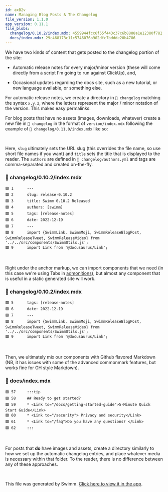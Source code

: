 ```yaml
---
id: axB2v
name: Managing Blog Posts & The Changelog
file_version: 1.1.0
app_version: 0.11.1
file_blobs:
  changelog/0.10.2/index.mdx: 4559944fcc6f55f443c37c6b8888a1e12380f782
  docs/index.mdx: 29c468173c11c5746076b902dfc7bddde20b4786
---
```


We have two kinds of content that gets posted to the changelog portion of the site:

*   Automatic release notes for every major/minor version (these will come directly from a script I'm going to run against ClickUp), and,
    
*   Occasional updates regarding the docs site, such as a new tutorial, or new language available, or something else.
    

For automatic release notes, we create a directory in `📄 changelog` matching the syntax `x.y.z`, where the letters represent the major / minor notation of the version. This makes easy permalinks.

For blog posts that have no assets (images, downloads, whatever) create a new file in `📄 changelog` in the format of `version/index.mdx` following the example of `📄 changelog/0.11.0/index.mdx` like so:

<br/>

Here, `slug`<swm-token data-swm-token=":changelog/0.10.2/index.mdx:2:0:0:`slug: release-0.10.2`"/> ultimately sets the URL slug (this overrides the file name, so use short file names if you want) and `title`<swm-token data-swm-token=":changelog/0.10.2/index.mdx:3:0:0:`title: Swimm 0.10.2 Released`"/> sets the title that is displayed to the reader. The `authors`<swm-token data-swm-token=":changelog/0.10.2/index.mdx:4:0:0:`authors: [swimm] `"/> are defined in `📄 changelog/authors.yml` and tags are comma-separated and created on-the-fly.
<!-- NOTE-swimm-snippet: the lines below link your snippet to Swimm -->
### 📄 changelog/0.10.2/index.mdx
```mdx
🟩 1      ---
🟩 2      slug: release-0.10.2
🟩 3      title: Swimm 0.10.2 Released
🟩 4      authors: [swimm] 
🟩 5      tags: [release-notes]
🟩 6      date: 2022-12-19
🟩 7      ---
🟩 8      import {SwimmLink, SwimmMoji, SwimmReleaseBlogPost, SwimmReleaseTweet, SwimmReleaseVideo} from '../../src/components/SwimmUtils.js';
🟩 9      import Link from '@docusaurus/Link';
```

<br/>

Right under the anchor markup, we can import components that we need (in this case we're using Tabs in [admonitions](https://docusaurus.io/docs/markdown-features/admonitions)), but almost any component that is useful in a static generated site will work.
<!-- NOTE-swimm-snippet: the lines below link your snippet to Swimm -->
### 📄 changelog/0.10.2/index.mdx
```mdx
🟩 5      tags: [release-notes]
🟩 6      date: 2022-12-19
🟩 7      ---
🟩 8      import {SwimmLink, SwimmMoji, SwimmReleaseBlogPost, SwimmReleaseTweet, SwimmReleaseVideo} from '../../src/components/SwimmUtils.js';
🟩 9      import Link from '@docusaurus/Link';
```

<br/>

Then, we ultimately mix our components with Github flavored Markdown (NB, it has issues with some of the advanced commonmark features, but works fine for GH style Markdown).
<!-- NOTE-swimm-snippet: the lines below link your snippet to Swimm -->
### 📄 docs/index.mdx
```mdx
🟩 57     :::tip
🟩 58     ## Ready to get started?
🟩 59     * <Link to="/docs/getting-started-guide">5-Minute Quick Start Guide</Link>
🟩 60     * <Link to="/security"> Privacy and security</Link>
🟩 61     * <Link to="/faq">Do you have any questions? </Link>
🟩 62     :::
```

<br/>

For posts that **do** have images and assets, create a directory similarly to how we set up the automatic changelog entries, and place whatever media is necessary within that folder. To the reader, there is no difference between any of these approaches.

<br/>

This file was generated by Swimm. [Click here to view it in the app](https://app.swimm.io/repos/Z2l0aHViJTNBJTNBZG9jcy5zd2ltbS5pbyUzQSUzQXN3aW1taW8=/docs/axB2v).